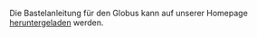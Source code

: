 Die Bastelanleitung für den Globus kann auf unserer Homepage [heruntergeladen](https://www.gymnasium-stadtfeld.de/wordpress/wp-content/uploads/2021/01/Bastelvorlage.pdf) werden.